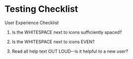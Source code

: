 # Testing Checklist 


User Experience Checklist 

1) Is the WHITESPACE next to icons sufficiently spaced? 

2) Is the WHITESPACE next to icons EVEN? 

3) Read all help text OUT LOUD--is it helpful to a new user? 




